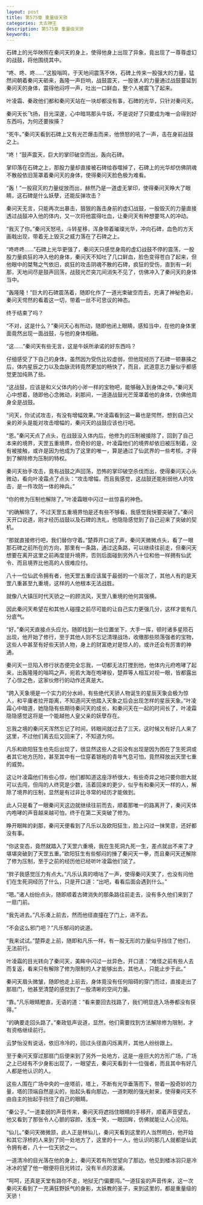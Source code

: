 ```yaml
---
layout: post
title: 第575章 重量级天骄
categories: 太古神王
description: 第575章 重量级天骄
keywords:
---
```


石碑上的光华映照在秦问天的身上，使得他身上出现了异象，竟出现了一尊尊虚幻的战鼓，将他围绕其中。

“咚、咚、咚……”这股嗡鸣，于天地间震荡不休，石碑上传来一股强大的力量，猛然间朝着秦问天砸来，轰隆一声巨响，战鼓震天，一股骇人的力量通过战鼓蔓延到秦问天的身体，震得他闷哼一声，吐出一口鲜血，整个人被震飞了起来。

叶凌霜、秦政他们都和秦问天站在一块却都没有事，石碑的光华，只针对秦问天。

秦问天长飞扬，目光深邃，心中暗骂那头牛妖，不是说好了只要成为唯一会得到好东西吗，为何还要挨揍？

“死牛。”秦问天看到石碑上又有光芒爆击而来，他愤怒的吼了一声，击在身前战鼓之上。

“咚！”鼓声震天，巨大的掌印破空而出，轰向石碑。

掌印落在石碑之上，那股力量却直接被石碑给吞噬掉了，石碑上的光华却仿佛阴魂不散般依旧笼罩着秦问天的身体，使得秦问天脸色极为难看。

“轰！”一股寂灭的力量绽放而出，赫然乃是一道虚无掌印，使得秦问天睁大了眼睛，这石碑是什么妖孽，还能反弹攻击？

秦问天无言，只能再次出暴击，狠狠的轰击身前的虚幻战鼓，一股毁灭的力量直接透过战鼓冲入他的体内，又一次将他震得吐血，让秦问天有种想要骂人的冲动。

“我灭了你。”秦问天怒吼，斗转星移，浑身带着璀璨光华，冲向石碑，血色的方天画戟出现，带着无上毁灭之威力落在了石碑之上。

“咚咚咚……”石碑上光华更强了，秦问天只感觉身周的虚幻战鼓不停的震荡，一股股力量疯狂的冲入他的身体，秦问天不知吐了几口鲜血，脸色变得苍白了起来，但他眼中的桀骜之气依旧，疯狂的攻击阴魂不散的石碑，疯狂的受伤，直到有一刹那，天地间尽是鼓声回荡，战鼓光芒突兀间消失不见了，仿佛冲入了秦问天的身体当中。

“轰隆隆！”巨大的石碑震荡着，随即化作了一道光束破空而去，充满了神秘色彩，秦问天愕然的看着这一切，带着一丝不可思议的神态。

终于结束了吗？

“不对，这是什么？”秦问天心有所动，随即他闭上眼睛，感知当中，在他的身体里面竟然出现一面战鼓，与他的身体相融。

“这……”秦问天有些无言，这是牛妖所承诺的好东西吗？

仔细感受了下自己的身体，虽然因为受伤比较虚弱，但他现经历了石碑一顿暴揍之后，体内星辰之力以及血脉流转竟然更加的畅快了，而且，武道意志力量似乎都感觉更加纯熟了些。

“这战鼓，应该是和义父体内的小斧一样的宝物吧，能够融入到身体之中。”秦问天心中想着，随即他心念微动，刹那间，一道道战鼓光芒笼罩着他的身体，仿佛他周身全是战鼓。

“问天，你试试攻击，有没有增幅效果。”叶凌霜看到这一幕也是愕然，想到自己父亲的斧头是能对攻击增幅的，秦问天的战鼓应该也行吧。

“恩。”秦问天点了点头，在战鼓没入体内后，他修为的压制被接除了，回到了自己本来的境界，天罡五重境界，但奇妙的是，叶凌霜他们的境界却依旧被压制着，没有被接触，或许是因为他成为了这里的唯一，算是通过了仙武界的一些考核，才得到了解除修为压制的特权。

秦问天抬手攻击，竟有战鼓之声回荡，恐怖的掌印破空杀伐而出，使得秦问天心头微动，看向叶凌霜点了点头：“攻击增幅，而且我感觉，这战鼓还能削弱他人的攻击，是一件攻防一体的神兵。”

“你的修为压制也解除了。”叶凌霜眼中闪过一丝惊喜的神色。

“的确解除了，不过天罡五重境界怕是还有些不够看，我感觉我快要突破了。”秦问天开口说道，刚才经历战鼓以及石碑的洗礼，他隐隐感觉到了自己迎来了突破的契机。

“那就直接修行吧，我们替你守着。”楚莽开口说了声，秦问天微微点头，看了一眼那石碑之前所在的方向，那里有一条路，通过这条路，可以继续往前走，但秦问天想要在离开这里之前再度提升境界，否则后面碰到另外八十位和他一样拥有仙武令、而且境界比他高的人很难应付。

八十一位仙武令拥有者，他天罡五重应该属于最弱的一个层次了，其他人有的是天罡八重甚至九重境，这样的人他根本无法战胜。

就像八大镇压时代天骄之一的顾流风，天罡八重境的他何其强横。

因此秦问天希望在和其他人碰撞之前尽可能的让自己实力更强几分，这样才能有几分底气。

“好。”秦问天直接点头应允，随即找到一处位置坐下，大手一挥，顿时诸多星陨石出现，他开始了修行，至于其他人则不忘记清理战场，收缴那些陨落强者的宝物，这些人中甚至有好些天骄人物，身上的财富绝对是惊人的，或许还会有厉害的神通。

秦问天一旦陷入修行状态便完全忘我，一切都无法打搅到他，他体内元府咆哮了起来，出轰隆隆的嗡鸣之声，宛若大海在咆哮般，楚莽等人相互对视一眼，皆都露出了心惊之色，这家伙修行的动作还真是大。

“跨入天象境是一个实力的分水岭，有些绝代天骄人物诞生的星辰天象会极为惊人，和平庸者拉开距离，不知道问天他踏入天象之后会出现怎样的星辰天象。”叶凌霜心中暗道，她隐隐有些期待秦问天的成长，和秦问天在一起的时间长了，叶凌霜隐隐感觉这将是一个能越他人皇父亲的妖孽存在。

忘我之境的秦问天浑然忘记了时间，转眼间就过去了三天，这时候又有好几人来了这里，不过他们离去后又回来了，不知道为何。

凡乐和欧阳狂生也先后出现了，很显然这些人之前没有出现是因为困在了生死洞或者其它地方历险，甚至其中有一位穿着银袍的青年气息可怕，竟然释放出天罡七重的威势。

这让叶凌霜他们有些心惊，他们都知道这座浮桥很大，有些奇异之地只要你胆大就可以去闯，但闯的人终究是少数，活着回来的更少，似乎有和秦问天一样的人，解除了境界的压制，显然是有过非比寻常的经历才能做到。

此人只是看了一眼秦问天这边就继续往前而去，顺着那唯一的路离开了，秦问天体内咆哮的声音越来越可怕，终于在第二天突破了修为。

睁开眼眸的刹那，秦问天便看到了凡乐以及欧阳狂生，脸上闪过一抹笑意，还好都没有事。

“你这变态，竟然就踏入了天罡六重境，我在生死洞九死一生，差点就出不来了才堪堪突破到了天罡五重。”欧阳狂生有些郁闷的捶了秦问天一拳，而且秦问天还解除了修为压制，至于之前的经历他已经听叶凌霜他们说了。

“胖子我感觉压力有点大。”凡乐认真的嘀咕了一声，使得秦问天笑了，也没有问他们在生死洞经历了什么，只是开口道：“出吧，看看后面会遇到什么。”

“嗯。”诸人纷纷点头，随即顺着古碑消失的那条路往前走去，没有多久他们来到了一扇门前。

“我先进去。”凡乐凑上前去，然而他径直撞在了门上，进不去。

“不会这么邪门吧？”凡乐郁闷的说道。

“我来试试。”楚莽走上前，随即和凡乐一样，有一股无形的力量似乎挡住了他们，无法前行。

叶凌霜的目光转向了秦问天，美眸中闪过一丝异色，开口道：“难怪之前有些人去而复返，看来只有解除了修为限制的人才能够出去，其他人，只能止步于此。”

秦问天眉头微皱，随即他走上前去，身体竟没有任何阻碍的穿门而过，直接走出了那扇门，他甚至清楚的感觉到了一股清晰的空间力量。

“靠。”凡乐眼睛瞪直，无语的道：“看来要回去找路了，我们明显连入场券都没有获得。”

“的确要走回头路了。”秦政低声说道，显然，他们需要找到方法解除修为限制，才有资格继续前行。

云梦怡没有说话，依旧冷冷的，回过头径直闪烁离开，其他人纷纷跟上。

至于秦问天穿过那扇门后便来到了另外一处地方，这是一座巨大的方形广场，广场之上已经有不少身影出现了，一眼望去，秦问天看到十一位强者，而且其中有好几人都是他认识的人。

这些人围在广场中央的一座塔前，塔上，不断有光华垂落而下，带着一股奇妙的力量，塔的顶端自然是尖的，抬起头看向那边，一道刺眼的强光射来，使得秦问天不由自主的抬起手挡住了自己的眼睛。

“秦公子。”一道柔弱的声音传来，秦问天将遮挡住眼睛的手移开，顺着声音望去，他又看到了那张令人心颤的容颜，浅浅一笑，一眼回眸，仿佛就能让人心沦陷。

“仙儿。”秦问天微微颔，此人正是林仙儿，秦问天看到这里的人当然明白，他开始和其它浮桥的人来到了同一处地方了，这里的十一人，他认识的那几人就都是仙武令拥有者，八十一位天骄之一。

一道清冷的目光落在他的身上，秦问天若有所觉望向了那边，他见到楼冰羽只是冷冰冰的望了他一眼便将目光转过，没有半点的波澜。

“呵呵，还真是天堂有路你不走，地狱无门偏要闯。”一道狂妄的声音传来，这一次秦问天看到了一充满狂野妖气的身影，太妖教的圣子，来到这里的，都是重量级的天骄！
